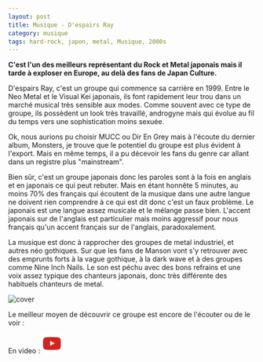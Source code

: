 ```yaml
---
layout: post
title: Musique - D'espairs Ray
category: musique
tags: hard-rock, japon, metal, Musique, 2000s
---
```

**C'est l'un des meilleurs représentant du Rock et Metal japonais mais il tarde à exploser en Europe, au delà des fans de Japan Culture.**

D'espairs Ray, c'est un groupe qui commence sa carrière en 1999. Entre le Neo Metal et le Visual Kei japonais, ils font rapidement leur trou dans un marché musical très sensible aux modes. Comme souvent avec ce type de groupe, ils possèdent un look très travaillé, androgyne mais qui évolue au fil du temps vers une sophistication moins sexuée.

Ok, nous aurions pu choisir MUCC ou Dir En Grey mais à l'écoute du dernier album, Monsters, je trouve que le potentiel du groupe est plus évident à l'export. Mais en même temps, il a pu décevoir les fans du genre car allant dans un registre plus "mainstream".

Bien sûr, c'est un groupe japonais donc les paroles sont à la fois en anglais et en japonais ce qui peut rebuter. Mais en étant honnête 5 minutes, au moins 70% des français qui écoutent de la musique dans une autre langue ne doivent rien comprendre à ce qui est dit donc c'est un faux problème. Le japonais est une langue assez musicale et le mélange passe bien. L'accent japonais sur de l'anglais est particulier mais moins aggressif pour nous français qu'un accent français sur de l'anglais, paradoxalement.

La musique est donc à rapprocher des groupes de metal industriel, et autres néo gothiques. Sur que les fans de Manson vont s'y retrouver avec des emprunts forts à la vague gothique, à la dark wave et à des groupes comme Nine Inch Nails. Le son est péchu avec des bons refrains et une voix assez typique des chanteurs japonais, donc très différente des habituels chanteurs de metal.

![cover](https://filedn.eu/llqi9IBxlYouGRXYG2xlROb/img/2010/despairsray.jpg)

Le meilleur moyen de découvrir ce groupe est encore de l'écouter ou de le voir :

En video : [![video](/images/youtube.png)](http://www.youtube.com/watch?v=P0dx98-zWSI)
